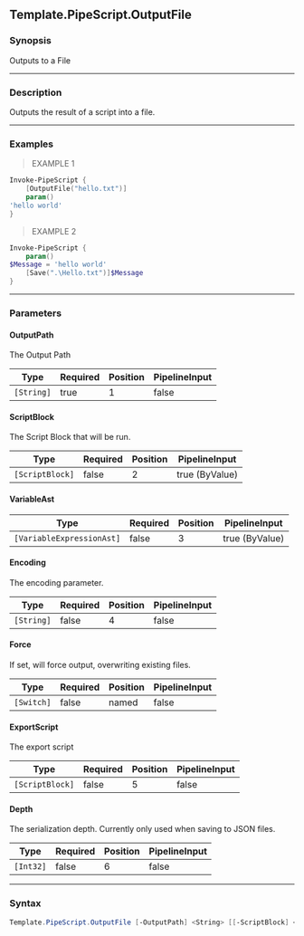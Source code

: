 Template.PipeScript.OutputFile
------------------------------

### Synopsis
Outputs to a File

---

### Description

Outputs the result of a script into a file.

---

### Examples
> EXAMPLE 1

```PowerShell
Invoke-PipeScript {
    [OutputFile("hello.txt")]
    param()
'hello world'
}
```
> EXAMPLE 2

```PowerShell
Invoke-PipeScript {
    param()
$Message = 'hello world'
    [Save(".\Hello.txt")]$Message
}
```

---

### Parameters
#### **OutputPath**
The Output Path

|Type      |Required|Position|PipelineInput|
|----------|--------|--------|-------------|
|`[String]`|true    |1       |false        |

#### **ScriptBlock**
The Script Block that will be run.

|Type           |Required|Position|PipelineInput |
|---------------|--------|--------|--------------|
|`[ScriptBlock]`|false   |2       |true (ByValue)|

#### **VariableAst**

|Type                     |Required|Position|PipelineInput |
|-------------------------|--------|--------|--------------|
|`[VariableExpressionAst]`|false   |3       |true (ByValue)|

#### **Encoding**
The encoding parameter.

|Type      |Required|Position|PipelineInput|
|----------|--------|--------|-------------|
|`[String]`|false   |4       |false        |

#### **Force**
If set, will force output, overwriting existing files.

|Type      |Required|Position|PipelineInput|
|----------|--------|--------|-------------|
|`[Switch]`|false   |named   |false        |

#### **ExportScript**
The export script

|Type           |Required|Position|PipelineInput|
|---------------|--------|--------|-------------|
|`[ScriptBlock]`|false   |5       |false        |

#### **Depth**
The serialization depth.  Currently only used when saving to JSON files.

|Type     |Required|Position|PipelineInput|
|---------|--------|--------|-------------|
|`[Int32]`|false   |6       |false        |

---

### Syntax
```PowerShell
Template.PipeScript.OutputFile [-OutputPath] <String> [[-ScriptBlock] <ScriptBlock>] [[-VariableAst] <VariableExpressionAst>] [[-Encoding] <String>] [-Force] [[-ExportScript] <ScriptBlock>] [[-Depth] <Int32>] [<CommonParameters>]
```
